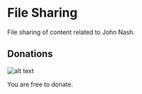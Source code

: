 # File Sharing

File sharing of content related to John Nash.

## Donations

![alt text](https://i.imgur.com/OimJ5Up.png "Logo Title Text 1")

You are free to donate.
